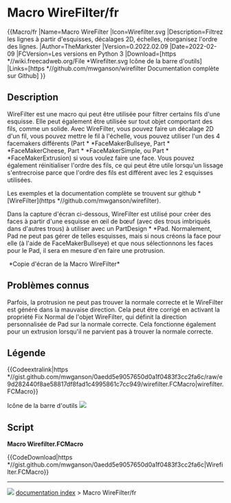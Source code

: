 # Macro WireFilter/fr
{{Macro/fr
|Name=Macro WireFilter
|Icon=Wirefilter.svg
|Description=Filtrez les lignes à partir d'esquisses, décalages 2D, échelles, réorganisez l'ordre des lignes.
|Author=TheMarkster
|Version=0.2022.02.09
|Date=2022-02-09
|FCVersion=Les versions en Python 3
|Download=[https   *//wiki.freecadweb.org/File   *Wirefilter.svg Icône de la barre d'outils]
|Links=[https   *//github.com/mwganson/wirefilter Documentation complète sur Github]
}}

## Description

WireFilter est une macro qui peut être utilisée pour filtrer certains fils d\'une esquisse. Elle peut également être utilisée sur tout objet comportant des fils, comme un solide. Avec WireFilter, vous pouvez faire un décalage 2D d\'un fil, vous pouvez mettre le fil à l\'échelle, vous pouvez utiliser l\'un des 4 facemakers différents (Part   *   *FaceMakerBullseye, Part   *   *FaceMakerCheese, Part   *   *FaceMakerSimple, ou Part   *   *FaceMakerExtrusion) si vous voulez faire une face. Vous pouvez également réinitialiser l\'ordre des fils, ce qui peut être utile lorsqu\'un lissage s\'entrecroise parce que l\'ordre des fils est différent avec les 2 esquisses utilisées.

Les exemples et la documentation complète se trouvent sur github    * [WireFilter](https   *//github.com/mwganson/wirefilter).

Dans la capture d\'écran ci-dessous, WireFilter est utilisé pour créer des faces à partir d\'une esquisse en œil de bœuf (avec des trous imbriqués dans d\'autres trous) à utiliser avec un PartDesign   *   *Pad. Normalement, Pad ne peut pas gérer de telles esquisses, mais si nous créons la face pour elle (à l\'aide de FaceMakerBullseye) et que nous sélectionnons les faces pour le Pad, il sera en mesure d\'en faire une protrusion.

<img alt="" src=images/Wirefilter_scr1.png  style="width   *600px;"> 
*Copie d'écran de la Macro WireFilter*

## Problèmes connus 

Parfois, la protrusion ne peut pas trouver la normale correcte et le WireFilter est généré dans la mauvaise direction. Cela peut être corrigé en activant la propriété Fix Normal de l\'objet WireFilter, qui définit la direction personnalisée de Pad sur la normale correcte. Cela fonctionne également pour un extrusion lorsqu\'il ne parvient pas à trouver la normale correcte.

## Légende


{{Codeextralink|https   *//gist.github.com/mwganson/0aedd5e9057650d0a1f0483f3cc2fa6c/raw/e9d282440f8ae58817df8fad1c4995861c7cc949/wirefilter.FCMacro|wirefilter.FCMacro}}

Icône de la barre d\'outils ![](images/Wirefilter.svg )

## Script

**Macro Wirefilter.FCMacro**


{{CodeDownload|https   *//gist.github.com/mwganson/0aedd5e9057650d0a1f0483f3cc2fa6c|Wirefilter.FCMacro}}



---
![](images/Right_arrow.png) [documentation index](../README.md) > Macro WireFilter/fr
